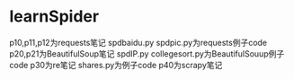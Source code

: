 # learnSpider
p10,p11,p12为requests笔记  spdbaidu.py spdpic.py为requests例子code
p20,p21为BeautifulSoup笔记  spdIP.py collegesort.py为BeautifulSouup例子code
p30为re笔记    shares.py为例子code 
p40为scrapy笔记
